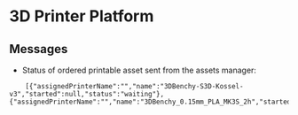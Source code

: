 # 3D Printer Platform

## Messages

- Status of ordered printable asset sent from the assets manager:

```
    [{"assignedPrinterName":"","name":"3DBenchy-S3D-Kossel-v3","started":null,"status":"waiting"},{"assignedPrinterName":"","name":"3DBenchy_0.15mm_PLA_MK3S_2h","started":null,"status":"waiting"}]
```